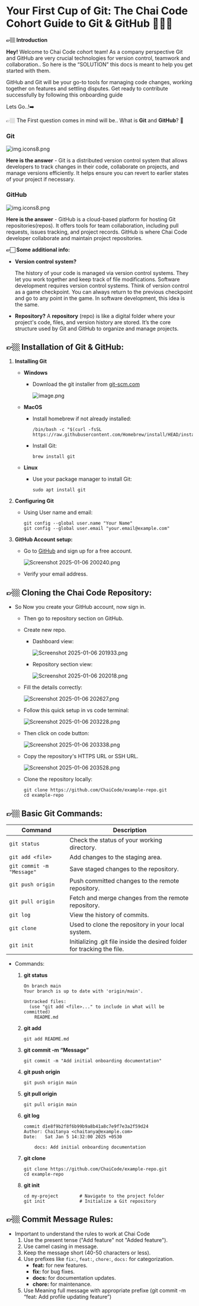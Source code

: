 # Your First Cup of Git: The Chai Code Cohort Guide to Git & GitHub 👨🏼‍💻

<aside> 

**👉🏼 Introduction**
 

**Hey!** Welcome to Chai Code cohort team! As a company perspective Git and GitHub are very crucial technologies for version control, teamwork and collaboration.. So here is the “SOLUTION” this docs is meant to help you get started with them.

GitHub and Git will be your go-to tools for managing code changes, working together on features and settling disputes. Get ready to contribute successfully by following this onboarding guide

</aside>

Lets Go..!➡️

<aside>

👉🏼 The First question comes in mind will be.. What is **Git** and **GitHub**? 🤔

### Git

![img.icons8.png](img.icons8.png)

**Here is the answer** - Git is a distributed version control system that allows developers to track changes in their code, collaborate on projects, and manage versions efficiently. It helps ensure you can revert to earlier states of your project if necessary.

### GitHub

![img.icons8.png](831fed16-3794-44e9-a89a-cca05dbcea4a.png)

**Here is the answer** - GitHub is a cloud-based platform for hosting Git repositories(repos). It offers tools for team collaboration, including pull requests, issues tracking, and project records. GitHub is where Chai Code developer collaborate and maintain project repositories.

</aside>

<aside>


**👉🏻 Some additional info:**

- **Version control system?**
    
    The history of your code is managed via version control systems. They let you work together and keep track of file modifications. Software development requires version control systems. Think of version control as a game checkpoint. You can always return to the previous checkpoint and go to any point in the game. In software development, this idea is the same.
    
- **Repository?**
A **repository** (repo) is like a digital folder where your project's code, files, and version history are stored. It’s the core structure used by Git and GitHub to organize and manage projects.

</aside>

## 👉🏼 Installation of Git & GitHub:

1. **Installing Git**                                      
    - **Windows**
        - Download the git installer from [git-scm.com](https://git-scm.com/)
            
            ![image.png](image.png)
            
    - **MacOS**
        - Install homebrew if not already installed:
            
            ```
            /bin/bash -c "$(curl -fsSL https://raw.githubusercontent.com/Homebrew/install/HEAD/install.sh)"
            ```
            
        - Install Git:
            
            ```
            brew install git
            ```
            
    - **Linux**
        - Use your package manager to install Git:
            
            ```
            sudo apt install git
            ```
            
    

1. **Configuring Git**
    - Using User name and email:
        
        ```
        git config --global user.name "Your Name"
        git config --global user.email "your.email@example.com"
        ```
        

1. **GitHub Account setup:**
    - Go to [GitHub](https://github.com/) and sign up for a free account.
        
        ![Screenshot 2025-01-06 200240.png](Screenshot_2025-01-06_200240.png)
        
    - Verify your email address.

## 👉🏼 Cloning the Chai Code Repository:

- So Now you create your GitHub account, now sign in.
    - Then go to repository section on GitHub.
    - Create new repo.
        - Dashboard view:
            
            ![Screenshot 2025-01-06 201933.png](Screenshot_2025-01-06_201933.png)
            
        - Repository section view:
            
            ![Screenshot 2025-01-06 202018.png](Screenshot_2025-01-06_202018.png)
            
    - Fill the details correctly:
        
        ![Screenshot 2025-01-06 202627.png](Screenshot_2025-01-06_202627.png)
        
    - Follow this quick setup in vs code terminal:
        
        ![Screenshot 2025-01-06 203228.png](Screenshot_2025-01-06_203228.png)
        
    - Then click on code button:
        
        ![Screenshot 2025-01-06 203338.png](Screenshot_2025-01-06_203338.png)
        
    - Copy the repository's HTTPS URL or SSH URL.
        
        ![Screenshot 2025-01-06 203528.png](Screenshot_2025-01-06_203528.png)
        
    - Clone the repository locally:
        
        ```
        git clone https://github.com/ChaiCode/example-repo.git
        cd example-repo
        ```

## **👉🏼 Basic Git Commands:**

| **Command** | **Description** |
| --- | --- |
| `git status` | Check the status of your working directory. |
| `git add <file>` | Add changes to the staging area. |
| `git commit -m "Message"` | Save staged changes to the repository. |
| `git push origin` | Push committed changes to the remote repository. |
| `git pull origin` | Fetch and merge changes from the remote repository. |
| `git log` | View the history of commits. |
| `git clone` | Used to clone the repository in your local system. |
| `git init` | Initializing .git file inside the desired folder for tracking the file. |
- Commands:
    1. **git status**
        
        ```
        On branch main
        Your branch is up to date with 'origin/main'.
        
        Untracked files:
          (use "git add <file>..." to include in what will be committed)
            README.md
        ```
        
    2. **git add <file name>**
        
        ```
        git add README.md
        ```
        
    3. **git commit -m “Message”**
        
        ```
        git commit -m "Add initial onboarding documentation"
        
        ```
        
    4. **git push origin <branch name>**
        
        ```
        git push origin main
        ```
        
    5. **git pull origin <branch name>**
        
        ```
        git pull origin main
        ```
        
    6. **git log**
        
        ```
        commit d1e8f9b2f8f6b99b9a8b41a8c7e9f7e3a2f59d24
        Author: Chaitanya <chaitanya@example.com>
        Date:   Sat Jan 5 14:32:00 2025 +0530
        
            docs: Add initial onboarding documentation
        ```
        
    7. **git clone <URL>**
        
        ```
        git clone https://github.com/ChaiCode/example-repo.git
        cd example-repo
        ```
        
    8. **git init** 
        
        ```
        cd my-project        # Navigate to the project folder
        git init             # Initialize a Git repository
        ```
        
   

## 👉🏼 **Commit Message Rules:**

- Important to understand the rules to work at Chai Code
    1.  Use the present tense ("Add feature" not "Added feature").
    2.  Use camel casing in message.
    3. Keep the message short (40-50 characters or less).
    4. Use prefixes like `fix:`, `feat:`, `chore:`, `docs:` for categorization.
        - **feat:** for new features.
        - **fix:** for bug fixes.
        - **docs:** for documentation updates.
        - **chore:** for maintenance.
    5. Use Meaning full message with appropriate prefixe (git commit -m “feat: Add profile updating feature”)
    
